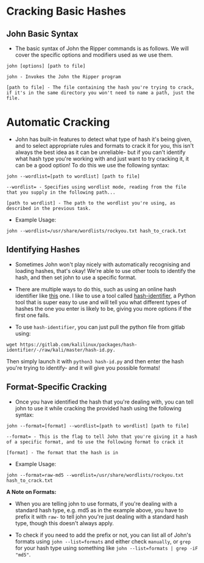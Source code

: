 # Cracking Basic Hashes

## John Basic Syntax

- The basic syntax of John the Ripper commands is as follows. We will cover the specific options and modifiers used as we use them.

```
john [options] [path to file]
```
```
john - Invokes the John the Ripper program
```
```
[path to file] - The file containing the hash you're trying to crack, if it's in the same directory you won't need to name a path, just the file.
```

# Automatic Cracking

- John has built-in features to detect what type of hash it's being given, and to select appropriate rules and formats to crack it for you, this isn't always the best idea as it can be unreliable- but if you can't identify what hash type you're working with and just want to try cracking it, it can be a good option! To do this we use the following syntax:

```
john --wordlist=[path to wordlist] [path to file]
```
```
--wordlist= - Specifies using wordlist mode, reading from the file that you supply in the following path...
```
```
[path to wordlist] - The path to the wordlist you're using, as described in the previous task.
```

- Example Usage:
```
john --wordlist=/usr/share/wordlists/rockyou.txt hash_to_crack.txt
```

## Identifying Hashes

- Sometimes John won't play nicely with automatically recognising and loading hashes, that's okay! We're able to use other tools to identify the hash, and then set john to use a specific format. 

- There are multiple ways to do this, such as using an online hash identifier like [this](https://hashes.com/en/tools/hash_identifier) one. I like to use a tool called [hash-identifier](https://gitlab.com/kalilinux/packages/hash-identifier/-/tree/kali/master), a Python tool that is super easy to use and will tell you what different types of hashes the one you enter is likely to be, giving you more options if the first one fails.

- To use `hash-identifier`, you can just pull the python file from gitlab using: 

```
wget https://gitlab.com/kalilinux/packages/hash-identifier/-/raw/kali/master/hash-id.py.
```

Then simply launch it with `python3 hash-id.py` and then enter the hash you're trying to identify- and it will give you possible formats!


## Format-Specific Cracking

- Once you have identified the hash that you're dealing with, you can tell john to use it while cracking the provided hash using the following syntax:
```
john --format=[format] --wordlist=[path to wordlist] [path to file]
```
```
--format= - This is the flag to tell John that you're giving it a hash of a specific format, and to use the following format to crack it
```
```
[format] - The format that the hash is in
```

- Example Usage:
```
john --format=raw-md5 --wordlist=/usr/share/wordlists/rockyou.txt hash_to_crack.txt
```

**A Note on Formats:**

- When you are telling john to use formats, if you're dealing with a standard hash type, e.g. md5 as in the example above, you have to prefix it with `raw-` to tell john you're just dealing with a standard hash type, though this doesn't always apply. 

- To check if you need to add the prefix or not, you can list all of John's formats using `john --list=formats` and either check `manually`, or `grep` for your hash type using something like `john --list=formats | grep -iF "md5"`.



